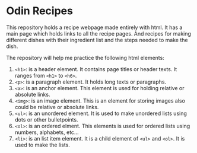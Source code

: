 <h1>Odin Recipes</h1>

This repository holds a recipe webpage made entirely with html. It has a main page which holds links to all the recipe pages. And recipes for making different dishes with their ingredient list and the steps needed to make the dish.

The repository will help me practice the following html elements:
    <ol>
        <li>`<h1>`: is a header element. It contains page titles or header texts. It ranges from `<h1>` to `<h6>`.</li>
        <li>`<p>`: is a paragraph element. It holds long texts or paragraphs.</li>
        <li>`<a>`: is an anchor element. This element is used for holding relative or absolute links.</li>
        <li>`<img>`: is an image element. This is an element for storing images also could be relative or absolute links.</li>
        <li>`<ul>`: is an unordered element. It is used to make unordered lists using dots or other bulletpoints.</li>
        <li>`<ol>`: is an ordered elment. This elements is used for ordered lists using numbers, alphabets, etc...</li>
        <li>`<li>`: is an list item element. It is a child element of `<ul>` and `<ol>`. It is used to make the lists.</li>
    </ol>

